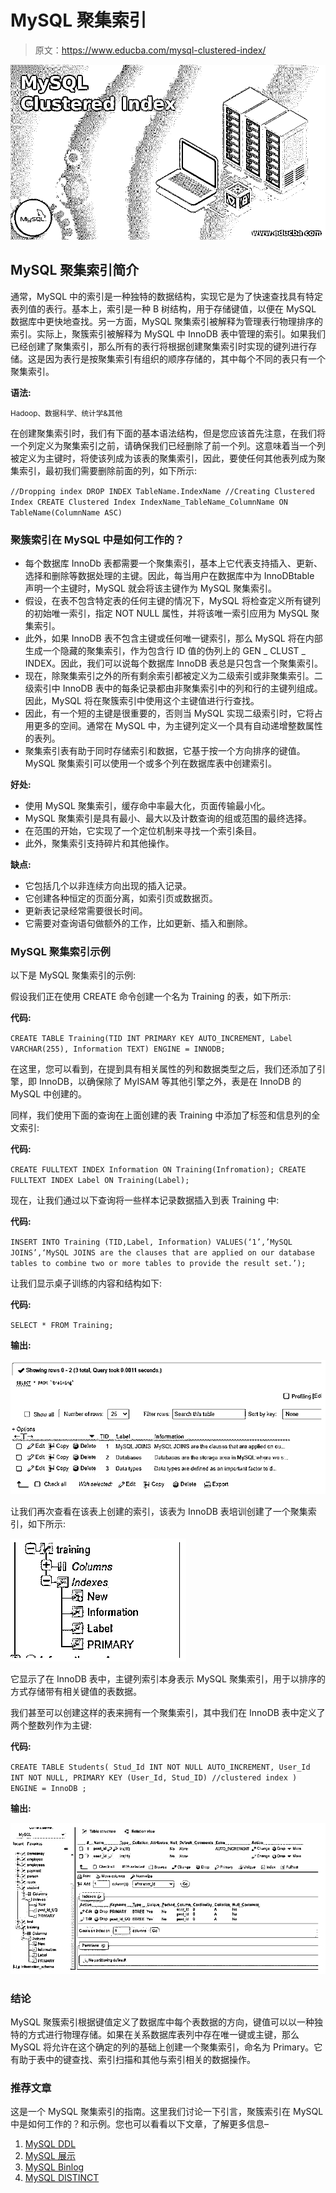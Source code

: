 # MySQL 聚集索引

> 原文：<https://www.educba.com/mysql-clustered-index/>

![MySQL Clustered Index](img/6e9bc44e4061f984b9fc0e9042c9a0e9.png)



## MySQL 聚集索引简介

通常，MySQL 中的索引是一种独特的数据结构，实现它是为了快速查找具有特定表列值的表行。基本上，索引是一种 B 树结构，用于存储键值，以便在 MySQL 数据库中更快地查找。另一方面，MySQL 聚集索引被解释为管理表行物理排序的索引。实际上，聚簇索引被解释为 MySQL 中 InnoDB 表中管理的索引。如果我们已经创建了聚集索引，那么所有的表行将根据创建聚集索引时实现的键列进行存储。这是因为表行是按聚集索引有组织的顺序存储的，其中每个不同的表只有一个聚集索引。

**语法:**

<small>Hadoop、数据科学、统计学&其他</small>

在创建聚集索引时，我们有下面的基本语法结构，但是您应该首先注意，在我们将一个列定义为聚集索引之前，请确保我们已经删除了前一个列。这意味着当一个列被定义为主键时，将使该列成为该表的聚集索引，因此，要使任何其他表列成为聚集索引，最初我们需要删除前面的列，如下所示:

`//Dropping index
DROP INDEX TableName.IndexName
//Creating Clustered Index
CREATE Clustered Index IndexName_TableName_ColumnName
ON TableName(ColumnName ASC)`

### 聚簇索引在 MySQL 中是如何工作的？

*   每个数据库 InnoDb 表都需要一个聚集索引，基本上它代表支持插入、更新、选择和删除等数据处理的主键。因此，每当用户在数据库中为 InnoDBtable 声明一个主键时，MySQL 就会将该主键作为 MySQL 聚集索引。
*   假设，在表不包含特定表的任何主键的情况下，MySQL 将检查定义所有键列的初始唯一索引，指定 NOT NULL 属性，并将该唯一索引应用为 MySQL 聚集索引。
*   此外，如果 InnoDB 表不包含主键或任何唯一键索引，那么 MySQL 将在内部生成一个隐藏的聚集索引，作为包含行 ID 值的伪列上的 GEN _ CLUST _ INDEX。因此，我们可以说每个数据库 InnoDB 表总是只包含一个聚集索引。
*   现在，除聚集索引之外的所有剩余索引都被定义为二级索引或非聚集索引。二级索引中 InnoDB 表中的每条记录都由非聚集索引中的列和行的主键列组成。因此，MySQL 将在聚簇索引中使用这个主键值进行行查找。
*   因此，有一个短的主键是很重要的，否则当 MySQL 实现二级索引时，它将占用更多的空间。通常在 MySQL 中，为主键列定义一个具有自动递增整数属性的表列。
*   聚集索引表有助于同时存储索引和数据，它基于按一个方向排序的键值。MySQL 聚集索引可以使用一个或多个列在数据库表中创建索引。

**好处:**

*   使用 MySQL 聚集索引，缓存命中率最大化，页面传输最小化。
*   MySQL 聚集索引是具有最小、最大以及计数查询的组或范围的最终选择。
*   在范围的开始，它实现了一个定位机制来寻找一个索引条目。
*   此外，聚集索引支持碎片和其他操作。

**缺点:**

*   它包括几个以非连续方向出现的插入记录。
*   它创建各种恒定的页面分离，如索引页或数据页。
*   更新表记录经常需要很长时间。
*   它需要对查询语句做额外的工作，比如更新、插入和删除。

### MySQL 聚集索引示例

以下是 MySQL 聚集索引的示例:

假设我们正在使用 CREATE 命令创建一个名为 Training 的表，如下所示:

**代码:**

`CREATE TABLE Training(TID INT PRIMARY KEY AUTO_INCREMENT, Label VARCHAR(255), Information TEXT) ENGINE = INNODB;`

在这里，您可以看到，在提到具有相关属性的列和数据类型之后，我们还添加了引擎，即 InnoDB，以确保除了 MyISAM 等其他引擎之外，表是在 InnoDB 的 MySQL 中创建的。

同样，我们使用下面的查询在上面创建的表 Training 中添加了标签和信息列的全文索引:

**代码:**

`CREATE FULLTEXT INDEX Information ON Training(Infromation);
CREATE FULLTEXT INDEX Label ON Training(Label);`

现在，让我们通过以下查询将一些样本记录数据插入到表 Training 中:

**代码:**

`INSERT INTO Training (TID,Label, Information) VALUES(‘1’,’MySQL JOINS’,‘MySQL JOINS are the clauses that are applied on our database tables to combine two or more tables to provide the result set.’);`

让我们显示桌子训练的内容和结构如下:

**代码:**

`SELECT * FROM Training;`

**输出:**

![Mysql Clusterd Index 1](img/e72effac7629ee33b1f4bb4d24e5e4b7.png)



让我们再次查看在该表上创建的索引，该表为 InnoDB 表培训创建了一个聚集索引，如下所示:

![for InnoDB table Training](img/12908a4c861e5dfd8efb256ad77be143.png)



它显示了在 InnoDB 表中，主键列索引本身表示 MySQL 聚集索引，用于以排序的方式存储带有相关键值的表数据。

我们甚至可以创建这样的表来拥有一个聚集索引，其中我们在 InnoDB 表中定义了两个整数列作为主键:

**代码:**

`CREATE TABLE Students( Stud_Id INT NOT NULL AUTO_INCREMENT, User_Id INT NOT NULL,
PRIMARY KEY (User_Id, Stud_ID) //clustered index ) ENGINE = InnoDB ;`

**输出:**

![Mysql Clusterd Index 3](img/4363a7b9ccfba2cc4ccf6eaa78ef262e.png)



### 结论

MySQL 聚簇索引根据键值定义了数据库中每个表数据的方向，键值可以以一种独特的方式进行物理存储。如果在关系数据库表列中存在唯一键或主键，那么 MySQL 将允许在这个确定的列的基础上创建一个聚集索引，命名为 Primary。它有助于表中的键查找、索引扫描和其他与索引相关的数据操作。

### 推荐文章

这是一个 MySQL 聚集索引的指南。这里我们讨论一下引言，聚簇索引在 MySQL 中是如何工作的？和示例。您也可以看看以下文章，了解更多信息–

1.  [MySQL DDL](https://www.educba.com/mysql-ddl/)
2.  [MySQL 展示](https://www.educba.com/mysql-show/)
3.  [MySQL Binlog](https://www.educba.com/mysql-binlog/)
4.  [MySQL DISTINCT](https://www.educba.com/mysql-distinct/)





